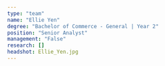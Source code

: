 ```yaml
---
type: "team"
name: "Ellie Yen"
degree: "Bachelor of Commerce - General | Year 2"
position: "Senior Analyst"
management: "False"
research: []
headshot: Ellie_Yen.jpg
---
```




